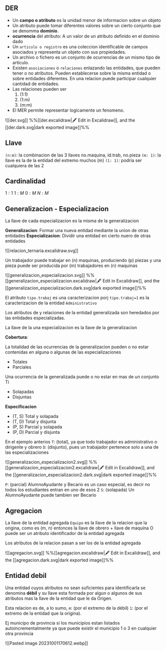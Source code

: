
## DER

- Un **campo o atributo** es la unidad menor de informacion sobre un objeto
- Un atributo puede tomar diferentes valores sobre un cierto conjunto que se denomma **dominio**.
- **ocurrencia** del atributo: A un valor de un atributo definido en el dominio dado
- Un `articulo o registro` es una coleccion identificable de campos asociados y representa un objeto con sus propiedades.
- Un archivo o fichero es un conjunto de ocurrencias de un mismo tipo de articulo.
- Existen `asociaciones` o `relaciones` enlazando Ias entidades, que pueden tener o no atributos. Pueden establecerse sobre la misma entidad o sobre entidades diferentes. En una relacion puede participar cualquier cantidad de entidades.
- Las relaciones pueden ser 
	1.  (1:1)
	2. (1:m)
	3. (m:m)
- El MER permite representar logicamente un fenomeno.

 ![[der.svg]]
%%[[der.excalidraw|🖋 Edit in Excalidraw]], and the [[der.dark.svg|dark exported image]]%%

## Llave
`(n:m)`: la combinacion de las 3 llaves no.maquina, id.trab, no.pieza
`(m: 1)`: la llave es la de la entidad del extremo muchos (m)
`(1: 1)`: podria ser cualquiera de las 2

## Cardinalidad

$1:1$
$1:M$
$0:M$
$N:M$

## Generalizacion - Especializacion

La llave de cada especializacion es la misma de la generalizacion

**Generalizacion**: Formar una nueva entidad mediante la union de otras entidades
**Especializacion**: Dividir una entidad en cierto nuero de otras entidades


![[relacion_ternaria.excalidraw.svg]]


Un trabajador puede trabajar en (n) maquinas, produciendo (p) piezas y una pieza puede ser producida por (m) trabajadores en (n) maquinas 



![[generalizacion_especializacion.svg]]
%%[[generalizacion_especializacion.excalidraw|🖋 Edit in Excalidraw]], and the [[generalizacion_especializacion.dark.svg|dark exported image]]%%


El atributo `tipo.trabaj` es una caracterizacion porj `tipo.trabaj=1` es la caracterizacion de la entidad `Administrativo` 

Los atributos de y relaciones de la entidad generalizada son heredados por las entidades especializadas. 

La llave de la una especializacion es la llave de la generalizacion

**Cobertura**: 

La totalidad de las ocurrencias de la generalizacion pueden o no estar contenidas en alguna o algunas de las especializaciones

- Totales 
- Parciales

Una ocurrencia de la generalizada puede o no estar en mas de un conjunto Ti

- Solapadas
- Disjuntas

**Especificacion** 

- (T, S) Total y solapada
- (T, D) Total y disjunta
- (P, S) Parcial y solapada
- (P, D) Parcial y disjunta

En el ejemplo anterios
`T`: (total), ya que todo trabajador es administrativo o dirigente y obrero
`D`: (disjunto), pues un trabajador pertenece solo a una de las especializaciones

![[generalizacion_especializacion2.svg]]
%%[[generalizacion_especializacion2.excalidraw|🖋 Edit in Excalidraw]], and the [[generalizacion_especializacion2.dark.svg|dark exported image]]%%

`P`: (parcial) AlumnoAyudante y Becario es un caso especial, es decir no todos los estudiantes entran en uno de esos 2
`S`: (solapada) Un AlumnoAyudante puede tambien ser Becario



## Agregacion 

La llave de la entidad agregada `Equipo` es la llave de la relacion que la origina, como es (m, n) entonces la llave de obrero + llave de maquina
O puede ser un atributo identificador de la entidad agregada

Los atributos de la relacion pasan a ser los de la entidad agregada

![[agregacion.svg]]
%%[[agregacion.excalidraw|🖋 Edit in Excalidraw]], and the [[agregacion.dark.svg|dark exported image]]%%




## Entidad debil 

Una entidad cuyos atributos no sean suficientes para identificarla se denomina **débil** y su llave esta formada por algun o algunos de sus atributos mas la llave de la entidad que le da Origen. 

Esta relacion es de, a Io sumo, 
`m`: (por el extremo de la débil) 
`1`: (por el extremo de la entidad que la origina).

Ej municipo de provincia si los municipios estan listados autoincrementalmente ya que puede existir el municipio 1 o 3 en cualquier otra provincia

![[Pasted image 20231001170612.webp]]



